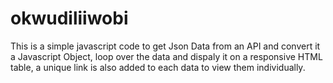 # okwudiliiwobi
This is a simple javascript code to get Json Data from an API and convert it a Javascript Object,
loop over the data and dispaly it on a responsive HTML table, a unique link is also added to each data to
view them individually.
